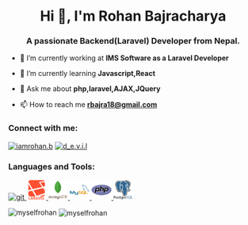 <h1 align="center">Hi 👋, I'm Rohan Bajracharya</h1>
<h3 align="center">A passionate Backend(Laravel) Developer from Nepal.</h3>

- 🔭 I’m currently working at **IMS Software as a Laravel Developer**

- 🌱 I’m currently learning **Javascript,React**

- 💬 Ask me about **php,laravel,AJAX,JQuery**

- 📫 How to reach me **rbajra18@gmail.com**

<h3 align="left">Connect with me:</h3>
<p align="left">
<a href="https://fb.com/iamrohan.b" target="blank"><img align="center" src="https://raw.githubusercontent.com/rahuldkjain/github-profile-readme-generator/master/src/images/icons/Social/facebook.svg" alt="iamrohan.b" height="30" width="40" /></a>
<a href="https://instagram.com/d_e.v.i.l" target="blank"><img align="center" src="https://raw.githubusercontent.com/rahuldkjain/github-profile-readme-generator/master/src/images/icons/Social/instagram.svg" alt="d_e.v.i.l" height="30" width="40" /></a>
</p>

<h3 align="left">Languages and Tools:</h3>
<p align="left"> <a href="https://git-scm.com/" target="_blank" rel="noreferrer"> <img src="https://www.vectorlogo.zone/logos/git-scm/git-scm-icon.svg" alt="git" width="40" height="40"/> </a> <a href="https://laravel.com/" target="_blank" rel="noreferrer"> <img src="https://raw.githubusercontent.com/devicons/devicon/master/icons/laravel/laravel-plain-wordmark.svg" alt="laravel" width="40" height="40"/> </a> <a href="https://www.mongodb.com/" target="_blank" rel="noreferrer"> <img src="https://raw.githubusercontent.com/devicons/devicon/master/icons/mongodb/mongodb-original-wordmark.svg" alt="mongodb" width="40" height="40"/> </a> <a href="https://www.mysql.com/" target="_blank" rel="noreferrer"> <img src="https://raw.githubusercontent.com/devicons/devicon/master/icons/mysql/mysql-original-wordmark.svg" alt="mysql" width="40" height="40"/> </a> <a href="https://www.php.net" target="_blank" rel="noreferrer"> <img src="https://raw.githubusercontent.com/devicons/devicon/master/icons/php/php-original.svg" alt="php" width="40" height="40"/> </a> <a href="https://www.postgresql.org" target="_blank" rel="noreferrer"> <img src="https://raw.githubusercontent.com/devicons/devicon/master/icons/postgresql/postgresql-original-wordmark.svg" alt="postgresql" width="40" height="40"/> </a> </p>

<p><img align="left" src="https://github-readme-stats.vercel.app/api/top-langs?username=myselfrohan&show_icons=true&locale=en&layout=compact" alt="myselfrohan" /></p>

<p>&nbsp;<img align="center" src="https://github-readme-stats.vercel.app/api?username=myselfrohan&show_icons=true&locale=en" alt="myselfrohan" /></p>
